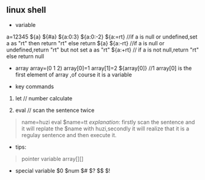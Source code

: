 ## linux shell

* variable

a=12345
${a}
${#a}
${a:0:3}
${a:0:-2}
${a:=rt} //if a is null or undefined,set a as "rt" then return "rt" else return ${a}
${a:-rt} //if a is null or undefined,return "rt" but not set a as "rt"
${a:+rt} // if a is not null,return "rt" else return null

* array
array=(0 1 2)
array[0]=1
array[1]=2
${array[0]} //1 array[0] is the first element of array ,of course it is a variable 

* key commands

1. let  // number calculate

2. eval // scan the sentence twice 
> name=huzi
  eval $name=tt
*explanation*: firstly scan the sentence and it will replate the $name with huzi,secondly it will realize that it is a regulay sentence and then execute it.

* tips: 
> pointer variable 
> array[][]

* special variable
$0 $num $# $? $$ $!

